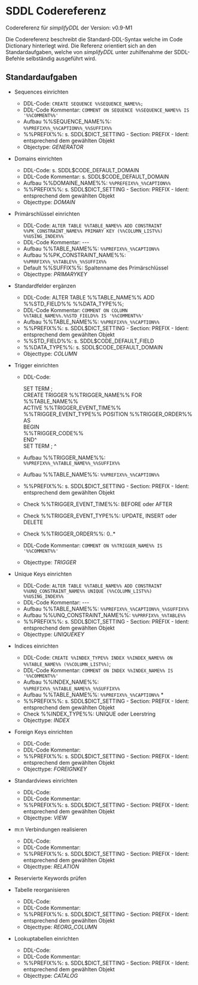 SDDL Codereferenz
=================
Codereferenz für *simplifyDDL* der Version: v0.9-M1

Die Codereferenz beschreibt die Standard-DDL-Syntax welche im Code Dictionary hinterlegt wird.
Die Referenz orientiert sich an den Standardaufgaben, welche von *simplifyDDL* unter zuhilfenahme der
SDDL-Befehle selbständig ausgeführt wird. 

Standardaufgaben
----------------

* Sequences einrichten
  * DDL-Code: `CREATE SEQUENCE %%SEQUENCE_NAME%%;`
  * DDL-Code Kommentar: `COMMENT ON SEQUENCE %%SEQUENCE_NAME%% IS '%%COMMENT%%'`
  * Aufbau %%SEQUENCE_NAME%%: `%%PREFIX%%_%%CAPTION%%_%%SUFFIX%%`  
  * %%PREFIX%%: s. SDDL$DICT_SETTING - Section: PREFIX - Ident: entsprechend dem gewählten Objekt  
  * Objectype: *GENERATOR*

* Domains einrichten      
  * DDL-Code: s. SDDL$CODE_DEFAULT_DOMAIN
  * DDL-Code Kommentar: s. SDDL$CODE_DEFAULT_DOMAIN
  * Aufbau %%DOMAINE_NAME%%: `%%PREFEIX%%_%%CAPTION%%`
  * %%PREFIX%%: s. SDDL$DICT_SETTING - Section: PREFIX - Ident: entsprechend dem gewählten Objekt   
  * Objecttype: *DOMAIN*                           

* Primärschlüssel einrichten
  * DDL-Code: `ALTER TABLE %%TABLE_NAME%% ADD CONSTRAINT %%PK_CONSTRAINT_NAME%% PRIMARY KEY (%%COLUMN_LIST%%) %%USING_INDEX%%` 
  * DDL-Code Kommentar: ---
  * Aufbau %%TABLE_NAME%%: `%%PREFIX%%_%%CAPTION%%`
  * Aufbau %%PK_CONSTRAINT_NAME%%: `%%PRRFIX%%_%%TABLE%%_%%SUFFIX%%`
  * Default %%SUFFIX%%: Spaltenname des Primärschlüssel    
  * Objecttype: *PRIMARYKEY*                             
        
* Standardfelder ergänzen 
  * DDL-Code: ALTER TABLE %%TABLE_NAME%% ADD %%STD_FIELD%% %%DATA_TYPE%%;
  * DDL-Code Kommentar: `COMMENT ON COLUMN %%TABLE_NAME%%.%%STD_FIELD%% IS '%%COMMENT%%'`
  * Aufbau %%TABLE_NAME%%: `%%PREFIX%%_%%CAPTION%%`
  * %%PREFIX%%: s. SDDL$DICT_SETTING - Section: PREFIX - Ident: entsprechend dem gewählten Objekt                 
  * %%STD_FIELD%%: s. SDDL$CODE_DEFAULT_FIELD 
  * %%DATA_TYPE%%: s. SDDL$CODE_DEFAULT_DOMAIN
  * Objecttype: *COLUMN*    

* Trigger einrichten         
  * DDL-Code: 

    SET TERM ;    
    CREATE TRIGGER %%TRIGGER_NAME%% FOR %%TABLE_NAME%%    
    ACTIVE %%TRIGGER_EVENT_TIME%% %%TRIGGER_EVENT_TYPE%% POSITION %%TRIGGER_ORDER%%    
    AS     
    BEGIN     
        %%TRIGGER_CODE%%     
    END^    
    SET TERM ; ^     

  * Aufbau %%TRIGGER_NAME%%: `%%PREFIX%%_%%TABLE_NAME%%_%%SUFFIX%%`
  * Aufbau %%TABLE_NAME%%: `%%PREFIX%%_%%CAPTION%%`
  * %%PREFIX%%: s. SDDL$DICT_SETTING - Section: PREFIX - Ident: entsprechend dem gewählten Objekt   
  * Check %%TRIGGER_EVENT_TIME%%: BEFORE oder AFTER
  * Check %%TRIGGER_EVENT_TYPE%%: UPDATE, INSERT oder DELETE
  * Check %%TRIGGER_ORDER%%: 0..*             
  * DDL-Code Kommentar: `COMMENT ON %%TRIGGER_NAME%% IS '%%COMMENT%%'`
  * Objecttype: *TRIGGER*

* Unique Keys einrichten     
  * DDL-Code: `ALTER TABLE %%TABLE_NAME%% ADD CONSTRAINT %%UNQ_CONSTRAINT_NAME%% UNIQUE (%%COLUMN_LIST%%) %%USING_INDEX%%` 
  * DDL-Code Kommentar: ---
  * Aufbau %%TABLE_NAME%%: `%%PREFIX%%_%%CAPTION%%_%%SUFFIX%%`     
  * Aufbau %%UNQ_CONSTRAINT_NAME%%: `%%PRRFIX%%_%%TABLE%%`  
  * %%PREFIX%%: s. SDDL$DICT_SETTING - Section: PREFIX - Ident: entsprechend dem gewählten Objekt  
  * Objecttype: *UNIQUEKEY*   

* Indices einrichten             
  * DDL-Code: `CREATE %%INDEX_TYPE%% INDEX %%INDEX_NAME%% ON %%TABLE_NAME%% (%%COLUMN_LIST%%)`;
  * DDL-Code Kommentar: `COMMENT ON INDEX %%INDEX_NAME%% IS '%%COMMENT%%'`
  * Aufbau %%INDEX_NAME%%: `%%PREFIX%%_%%TABLE_NAME%%_%%SUFFIX%%`
  * Aufbau %%TABLE_NAME%%: `%%PREFIX%%_%%CAPTION%%`     *   
  * %%PREFIX%%: s. SDDL$DICT_SETTING - Section: PREFIX - Ident: entsprechend dem gewählten Objekt
  * Check  %%INDEX_TYPE%%: UNIQUE oder Leerstring           
  * Objecttype: *INDEX*

* Foreign Keys einrichten
  * DDL-Code: 
  * DDL-Code Kommentar:
  * %%PREFIX%%: s. SDDL$DICT_SETTING - Section: PREFIX - Ident: entsprechend dem gewählten Objekt  
  * Objecttype: *FOREIGNKEY*             

* Standardviews einrichten 
  * DDL-Code: 
  * DDL-Code Kommentar:
  * %%PREFIX%%: s. SDDL$DICT_SETTING - Section: PREFIX - Ident: entsprechend dem gewählten Objekt  
  * Objecttype: *VIEW*            

* m:n Verbindungen realisieren
  * DDL-Code: 
  * DDL-Code Kommentar:
  * %%PREFIX%%: s. SDDL$DICT_SETTING - Section: PREFIX - Ident: entsprechend dem gewählten Objekt  
  * Objecttype: *RELATION*              

* Reservierte Keywords prüfen

* Tabelle reorganisieren
  * DDL-Code: 
  * DDL-Code Kommentar:
  * %%PREFIX%%: s. SDDL$DICT_SETTING - Section: PREFIX - Ident: entsprechend dem gewählten Objekt  
  * Objecttype: *REORG_COLUMN*

* Lookuptabellen einrichten
  * DDL-Code: 
  * DDL-Code Kommentar:
  * %%PREFIX%%: s. SDDL$DICT_SETTING - Section: PREFIX - Ident: entsprechend dem gewählten Objekt  
  * Objecttype: *CATALOG*
